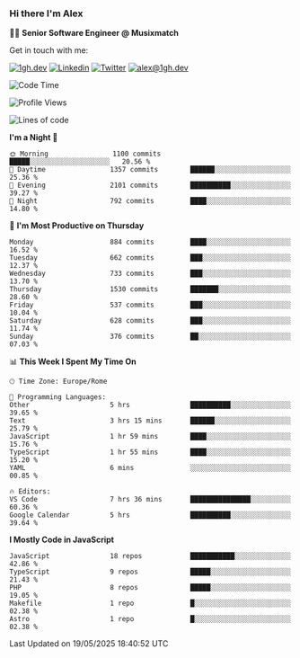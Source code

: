 ### Hi there I'm Alex

👨‍💻 __Senior Software Engineer @ Musixmatch__

Get in touch with me:

[![1gh.dev](https://img.shields.io/static/v1?label=1gh.dev&message=%20&color=red&logo=&style=flat-square&logoColor=white)](https://www.1gh.dev/)
[![Linkedin](https://img.shields.io/static/v1?label=Linkedin&message=%20&color=blue&logo=Linkedin&style=flat-square&logoColor=white)](https://linkedin.com/in/alexghirelli)
[![Twitter](https://img.shields.io/static/v1?label=Twitter&message=%20&color=blue&logo=Twitter&style=flat-square&logoColor=white)](https://twitter.com/alexGhirelli)
[![alex@1gh.dev](https://img.shields.io/static/v1?label=alex@1gh.dev&message=%20&color=red&logo=gmail&style=flat-square&logoColor=white)](mailto:alex@1gh.dev)

<!--START_SECTION:waka-->
![Code Time](http://img.shields.io/badge/Code%20Time-8%2C418%20hrs%2050%20mins-blue)

![Profile Views](http://img.shields.io/badge/Profile%20Views-0-blue)

![Lines of code](https://img.shields.io/badge/From%20Hello%20World%20I%27ve%20Written-19.6%20million%20lines%20of%20code-blue)

**I'm a Night 🦉** 

```text
🌞 Morning                1100 commits        █████░░░░░░░░░░░░░░░░░░░░   20.56 % 
🌆 Daytime                1357 commits        ██████░░░░░░░░░░░░░░░░░░░   25.36 % 
🌃 Evening                2101 commits        ██████████░░░░░░░░░░░░░░░   39.27 % 
🌙 Night                  792 commits         ████░░░░░░░░░░░░░░░░░░░░░   14.80 % 
```
📅 **I'm Most Productive on Thursday** 

```text
Monday                   884 commits         ████░░░░░░░░░░░░░░░░░░░░░   16.52 % 
Tuesday                  662 commits         ███░░░░░░░░░░░░░░░░░░░░░░   12.37 % 
Wednesday                733 commits         ███░░░░░░░░░░░░░░░░░░░░░░   13.70 % 
Thursday                 1530 commits        ███████░░░░░░░░░░░░░░░░░░   28.60 % 
Friday                   537 commits         ███░░░░░░░░░░░░░░░░░░░░░░   10.04 % 
Saturday                 628 commits         ███░░░░░░░░░░░░░░░░░░░░░░   11.74 % 
Sunday                   376 commits         ██░░░░░░░░░░░░░░░░░░░░░░░   07.03 % 
```


📊 **This Week I Spent My Time On** 

```text
🕑︎ Time Zone: Europe/Rome

💬 Programming Languages: 
Other                    5 hrs               ██████████░░░░░░░░░░░░░░░   39.65 % 
Text                     3 hrs 15 mins       ██████░░░░░░░░░░░░░░░░░░░   25.79 % 
JavaScript               1 hr 59 mins        ████░░░░░░░░░░░░░░░░░░░░░   15.76 % 
TypeScript               1 hr 55 mins        ████░░░░░░░░░░░░░░░░░░░░░   15.20 % 
YAML                     6 mins              ░░░░░░░░░░░░░░░░░░░░░░░░░   00.85 % 

🔥 Editors: 
VS Code                  7 hrs 36 mins       ███████████████░░░░░░░░░░   60.36 % 
Google Calendar          5 hrs               ██████████░░░░░░░░░░░░░░░   39.64 % 
```

**I Mostly Code in JavaScript** 

```text
JavaScript               18 repos            ███████████░░░░░░░░░░░░░░   42.86 % 
TypeScript               9 repos             █████░░░░░░░░░░░░░░░░░░░░   21.43 % 
PHP                      8 repos             █████░░░░░░░░░░░░░░░░░░░░   19.05 % 
Makefile                 1 repo              █░░░░░░░░░░░░░░░░░░░░░░░░   02.38 % 
Astro                    1 repo              █░░░░░░░░░░░░░░░░░░░░░░░░   02.38 % 
```




 Last Updated on 19/05/2025 18:40:52 UTC
<!--END_SECTION:waka-->

